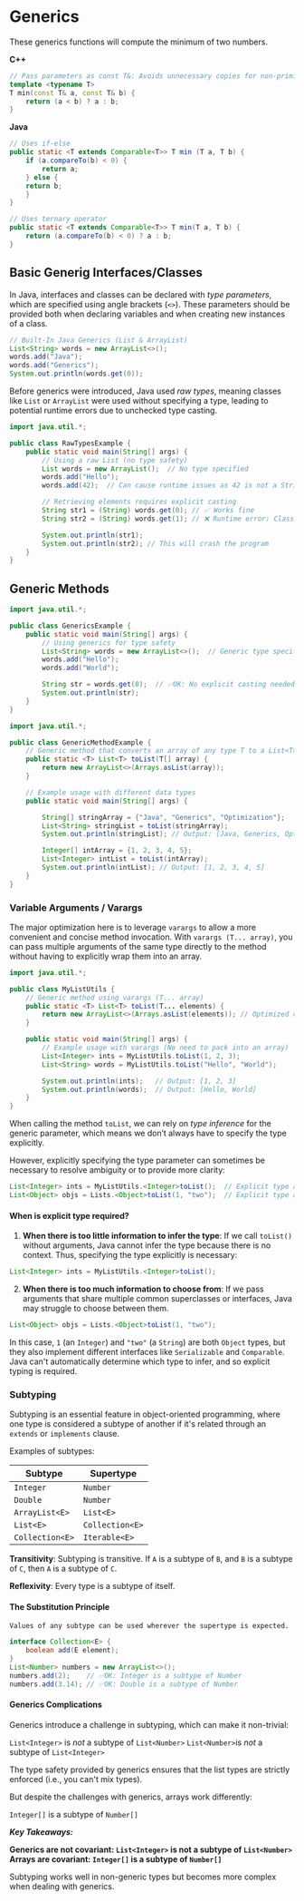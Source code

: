 # Generics

These generics functions will compute the minimum of two numbers.

**C++**

```c++
// Pass parameters as const T&: Avoids unnecessary copies for non-primitive types (e.g., std::string or custom objects).
template <typename T>
T min(const T& a, const T& b) {
    return (a < b) ? a : b;
}
```

**Java**

```java
// Uses if-else
public static <T extends Comparable<T>> T min (T a, T b) {
    if (a.compareTo(b) < 0) {
        return a;
    } else {
    return b;
    }
}

// Uses ternary operator
public static <T extends Comparable<T>> T min(T a, T b) {
    return (a.compareTo(b) < 0) ? a : b;
}
```

## Basic Generig Interfaces/Classes

In Java, interfaces and classes can be declared with _type parameters_, which are specified using angle brackets (`<>`). These parameters should be provided both when declaring variables and when creating new instances of a class.

```java
// Built-In Java Generics (List & ArrayList)
List<String> words = new ArrayList<>();
words.add("Java");
words.add("Generics");
System.out.println(words.get(0));
```

Before generics were introduced, Java used _raw types_, meaning classes like `List` or `ArrayList` were used without specifying a type, leading to potential runtime errors due to unchecked type casting.

```java
import java.util.*;

public class RawTypesExample {
    public static void main(String[] args) {
        // Using a raw List (no type safety)
        List words = new ArrayList();  // No type specified
        words.add("Hello");
        words.add(42);  // Can cause runtime issues as 42 is not a String

        // Retrieving elements requires explicit casting
        String str1 = (String) words.get(0); // ✅ Works fine
        String str2 = (String) words.get(1); // ❌ Runtime error: ClassCastException

        System.out.println(str1);
        System.out.println(str2); // This will crash the program
    }
}
```

## Generic Methods

```java
import java.util.*;

public class GenericsExample {
    public static void main(String[] args) {
        // Using generics for type safety
        List<String> words = new ArrayList<>();  // Generic type specified
        words.add("Hello");
        words.add("World");

        String str = words.get(0);  // ✅OK: No explicit casting needed
        System.out.println(str);
    }
}
```

```java
import java.util.*;

public class GenericMethodExample {
    // Generic method that converts an array of any type T to a List<T>
    public static <T> List<T> toList(T[] array) {
        return new ArrayList<>(Arrays.asList(array));
    }

    // Example usage with different data types
    public static void main(String[] args) {

        String[] stringArray = {"Java", "Generics", "Optimization"};
        List<String> stringList = toList(stringArray);
        System.out.println(stringList); // Output: [Java, Generics, Optimization]

        Integer[] intArray = {1, 2, 3, 4, 5};
        List<Integer> intList = toList(intArray);
        System.out.println(intList); // Output: [1, 2, 3, 4, 5]
    }
}
```

### Variable Arguments / Varargs

The major optimization here is to leverage `varargs` to allow a more convenient and concise method invocation. With `varargs (T... array)`, you can pass multiple arguments of the same type directly to the method without having to explicitly wrap them into an array.

```java
import java.util.*;

public class MyListUtils {
    // Generic method using varargs (T... array)
    public static <T> List<T> toList(T... elements) {
        return new ArrayList<>(Arrays.asList(elements)); // Optimized conversion
    }

    public static void main(String[] args) {
        // Example usage with varargs (No need to pack into an array)
        List<Integer> ints = MyListUtils.toList(1, 2, 3);
        List<String> words = MyListUtils.toList("Hello", "World");

        System.out.println(ints);   // Output: [1, 2, 3]
        System.out.println(words);  // Output: [Hello, World]
    }
}
```

When calling the method `toList`, we can rely on _type inference_ for the generic parameter, which means we don’t always have to specify the type explicitly.

However, explicitly specifying the type parameter can sometimes be necessary to resolve ambiguity or to provide more clarity:

```java
List<Integer> ints = MyListUtils.<Integer>toList();  // Explicit type argument
List<Object> objs = Lists.<Object>toList(1, "two");  // Explicit type argument
```

#### When is explicit type required?

1. **When there is too little information to infer the type**: If we call `toList()` without arguments, Java cannot infer the type because there is no context. Thus, specifying the type explicitly is necessary:

```java
List<Integer> ints = MyListUtils.<Integer>toList();
```

2. **When there is too much information to choose from**: If we pass arguments that share multiple common superclasses or interfaces, Java may struggle to choose between them.

```java
List<Object> objs = Lists.<Object>toList(1, "two");
```

In this case, `1` (an `Integer`) and `"two"` (a `String`) are both `Object` types, but they also implement different interfaces like `Serializable` and `Comparable`. Java can't automatically determine which type to infer, and so explicit typing is required.

### Subtyping

Subtyping is an essential feature in object-oriented programming, where one type is considered a subtype of another if it's related through an `extends` or `implements` clause.

Examples of subtypes:

| Subtype         | Supertype       |
| --------------- | --------------- |
| `Integer`       | `Number`        |
| `Double`        | `Number`        |
| `ArrayList<E>`  | `List<E>`       |
| `List<E>`       | `Collection<E>` |
| `Collection<E>` | `Iterable<E>`   |

**Transitivity**: Subtyping is transitive. If `A` is a subtype of `B`, and `B` is a subtype of `C`, then `A` is a subtype of `C`.

**Reflexivity**: Every type is a subtype of itself.

#### The Substitution Principle

    Values of any subtype can be used wherever the supertype is expected.

```java
interface Collection<E> {
    boolean add(E element);
}
List<Number> numbers = new ArrayList<>();
numbers.add(2);    // ✅OK: Integer is a subtype of Number
numbers.add(3.14); // ✅OK: Double is a subtype of Number
```

#### Generics Complications

Generics introduce a challenge in subtyping, which can make it non-trivial:

`List<Integer>` is _not_ a subtype of `List<Number>`
`List<Number>`is _not_ a subtype of `List<Integer>`

The type safety provided by generics ensures that the list types are strictly enforced (i.e., you can't mix types).

But despite the challenges with generics, arrays work differently:

`Integer[]` is a subtype of `Number[]`

**_Key Takeaways:_**

**Generics are not covariant: `List<Integer>` is not a subtype of `List<Number>`**
**Arrays are covariant: `Integer[]` is a subtype of `Number[]`**

Subtyping works well in non-generic types but becomes more complex when dealing with generics.
